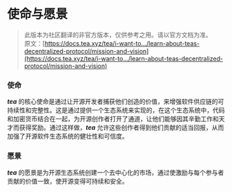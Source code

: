 # 使命与愿景

> 此版本为社区翻译的非官方版本，仅供参考之用。请以官方文档为准。\
> 原文：[https://docs.tea.xyz/tea/i-want-to.../learn-about-teas-decentralized-protocol/mission-and-vision](https://docs.tea.xyz/tea/i-want-to.../learn-about-teas-decentralized-protocol/mission-and-vision)

### 使命

_**tea**_ 的核心使命是通过让开源开发者捕获他们创造的价值，来增强软件供应链的可持续性和完整性。这是通过提供一个生态系统来实现的，在这个生态系统中，代码和加密货币结合在一起，为开源创作者打开了通道，让他们能够因其辛勤工作和天才而获得奖励。通过这样做，_**tea**_ 允许这些创作者得到他们贡献的适当回报，从而加强了开源软件生态系统的健壮性和可信度。

### 愿景

_**tea**_ 的愿景是为开源生态系统创建一个去中心化的市场，通过使激励与每个参与者贡献的价值一致，使开源变得可持续和安全。

##
